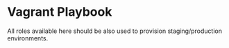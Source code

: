 # Vagrant Playbook

All roles available here should be also used to provision staging/production environments.
